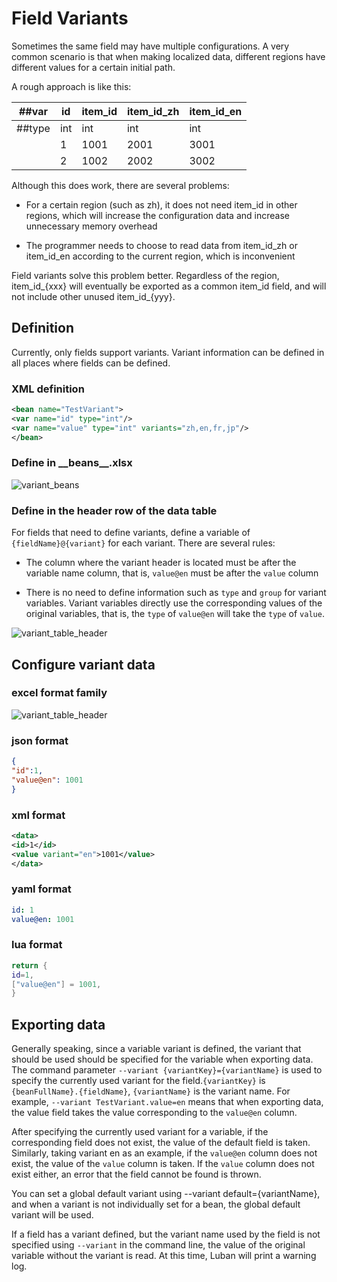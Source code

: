 # Field Variants

Sometimes the same field may have multiple configurations. A very common scenario is that when making localized data, different regions have different values ​​for a certain initial path.

A rough approach is like this:

|##var|id|item_id|item_id_zh|item_id_en|
|-|-|-|-|-|
|##type|int|int|int|int|
||1|1001|2001|3001|
||2|1002|2002|3002|

Although this does work, there are several problems:

- For a certain region (such as zh), it does not need item_id in other regions, which will increase the configuration data and increase unnecessary memory overhead

- The programmer needs to choose to read data from item\_id_zh or item\_id_en according to the current region, which is inconvenient

Field variants solve this problem better. Regardless of the region, item\_id\_{xxx} will eventually be exported as a common item\_id field, and will not include other unused item\_id\_{yyy}.

## Definition

Currently, only fields support variants. Variant information can be defined in all places where fields can be defined.

### XML definition

```xml
<bean name="TestVariant">
<var name="id" type="int"/>
<var name="value" type="int" variants="zh,en,fr,jp"/>
</bean>
```

### Define in \_\_beans\_\_.xlsx

![variant_beans](/img/variant_beans.jpg)

### Define in the header row of the data table

For fields that need to define variants, define a variable of `{fieldName}@{variant}` for each variant. There are several rules:

- The column where the variant header is located must be after the variable name column, that is, `value@en` must be after the `value` column

- There is no need to define information such as `type` and `group` for variant variables. Variant variables directly use the corresponding values ​​of the original variables, that is, the `type` of `value@en` will take the `type` of `value`.

![variant_table_header](/img/variant_table_header.jpg)

## Configure variant data

### excel format family

![variant_table_header](/img/variant_table_header.jpg)

### json format

```json
{
"id":1,
"value@en": 1001
}

```

### xml format

```xml
<data>
<id>1</id>
<value variant="en">1001</value>
</data>
```

### yaml format

```yml
id: 1
value@en: 1001
```

### lua format

```lua
return {
id=1,
["value@en"] = 1001,
}
```

## Exporting data

Generally speaking, since a variable variant is defined, the variant that should be used should be specified for the variable when exporting data. The command parameter `--variant {variantKey}={variantName}` is used to specify the currently used variant for the field.`{variantKey}` is `{beanFullName}.{fieldName}`, `{variantName}` is the variant name. For example, `--variant TestVariant.value=en` means that when exporting data, the value field takes the value corresponding to the `value@en` column.

After specifying the currently used variant for a variable, if the corresponding field does not exist, the value of the default field is taken. Similarly, taking variant en as an example, if the `value@en` column does not exist, the value of the `value` column is taken. If the `value` column does not exist either, an error that the field cannot be found is thrown.

You can set a global default variant using --variant default={variantName}, and when a variant is not individually set for a bean, the global default variant will be used.

If a field has a variant defined, but the variant name used by the field is not specified using `--variant` in the command line, the value of the original variable without the variant is read. At this time, Luban will print a warning log.